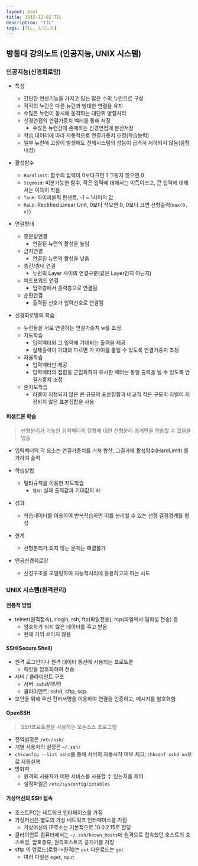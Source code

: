 ```yaml
---
layout: post
title: 2018-12-02 TIL
description: "TIL"
tags: [TIL, 강의노트]
---
```


## 방통대 강의노트 (인공지능, UNIX 시스템)

### 인공지능(신경회로망)

- 특성

  - 간단한 연산기능을 가지고 있는 많은 수의 뉴런으로 구성
  - 각각의 뉴런은 다른 뉴런과 방대한 연결을 유지
  - 수많은 뉴런이 동시에 동작하는 대단위 병렬처리
  - 신경연접의 연결가중치 벡터를 통해 저장
    - 수많은 뉴런간에 존재하는 신경연접에 분산저장
  - 학습 데이터에 따라 자동적으로 연결가중치 조정(학습능력)
  - 일부 뉴런에 고장이 발생해도 전체시스템의 성능이 급격히 저하되지 않음(결함내성)

- 활성함수

  - `Hardlimit`: 함수의 입력이 0보다크면 1 그렇지 않으면 0
  - `Sigmoid`: 미분가능한 함수, 작은 입력에 대해서는 이득이크고, 큰 입력에 대해서는 이득이 작음
  - `TanH`: 하이퍼볼릭 탄젠트, -1 ~ 1사이의 값
  - `ReLU`: Rectified Linear Unit, 0보다 작으면 0, 0보다 크면 선형출력(`max(0, x)`)

- 연결형태

  - 흥분성연결
    - 연결된 뉴런의 활성을 높임
  - 금지연결
    - 연결된 뉴런의 활성을 낮춤
  - 층간/층내 연결
    - 뉴런의 Layer 사이의 연결구분(같은 Layer인지 아닌지)
  - 피드포워드 연결
    - 입력층에서 출력층으로 연결됨
  - 순환연결
    - 출력된 신호가 입력신호로 연결됨

- 신경회로망의 학습

  - 뉴런들을 서로 연결하는 연결가중치 w를 조정
  - 지도학습
    - 입력벡터와 그 입력에 기대되는 출력을 제공
    - 실제출력이 기대와 다르면 가 차이를 줄일 수 있도록 연결가중치 조정
  - 자율학습
    - 입력벡터만 제공
    - 입력벡터의 집합을 군집화하여 유사한 벡터는 동일 출력을 낼 수 있도록 연결가중치 조정
  - 준지도학습
    - 라벨이 지정되지 않은 큰 규모의 표본집합과 비교적 작은 규모의 라벨이 지정되지 않은 표본집합을 사용

#### 퍼셉트론 학습

> 선형분리가 가능한 입력벡터의 집합에 대한 선형분리 경계면을 학습할 수 있음을 입증

- 입력벡터의 각 요소는 연결가중치를 거쳐 합산, 그결과에 활성함수(HardLimit) 를 가하여 출력

- 학습방법

  - 델타규칙을 이용한 지도학습
    - `델타`: 실제 출력값과 기대값의 차

- 성과

  - 학습데이터를 이용하여 반복학습하면 이를 분리할 수 있는 선형 결정경계를 형성

- 한계

  - 선형분리가 되지 않는 문제는 해결불가

- 인공신경회로망
  - 신경구조를 모델링하여 지능적처리에 응용하고자 하는 시도

### UNIX 시스템(원격관리)

#### 전통적 방법

- telnet(원격접속), rlogin, rsh, ftp(파일전송), rcp(파일복사:일회성 전송) 등
  - 암호화가 되지 않은 데이터를 주고 받음
  - 현재 거의 쓰이지 않음

#### SSH(Secure Shell)

- 원격 로그인이나 원격 데이터 통신에 사용되는 프로토콜
  - 패킷을 암호화하여 전송
- 서버 / 클라이언트 구조
  - 서버: _sshd(데몬)_
  - 클라이언트: sshd, sftp, scp
- 보안을 위해 우선 전자서명을 이용하여 연결을 인증하고, 메시지를 암호화함

#### OpenSSH

> SSH프로토콜을 사용하는 오픈소스 프로그램

- 전역설정은 `/etc/ssh/`
- 개별 사용자의 설정은 `~/.ssh/`
- `chkconfig --list sshd`를 통해 서버의 자동시작 여부 체크, `chkconf sshd on`으로 자동실행
- 방화벽
  - 원격의 사용자가 어떤 서비스를 사용할 수 있는지를 제어
  - 설정파일은 `/etc/sysconfig/iptables`

#### 가상머신의 SSH 접속

- 호스트PC는 네트워크 인터페이스를 가짐
- 가상머신은 별도의 가상 네트워크 인터페이스를 가짐
  - 가상머신의 IP주소는 기본적으로 10.0.2.15로 할당
- 클라이언트 컴퓨터에서는 `~/.ssh/known_hosts`에 원격으로 접속했던 호스트의 호스트명, 암호종류, 원격호스트의 공개키를 저장
- sftp 의 업로드(로컬->원격)는 `put` 다운로드는 `get`
  - 여러 파일은 `mget`, `mput`
